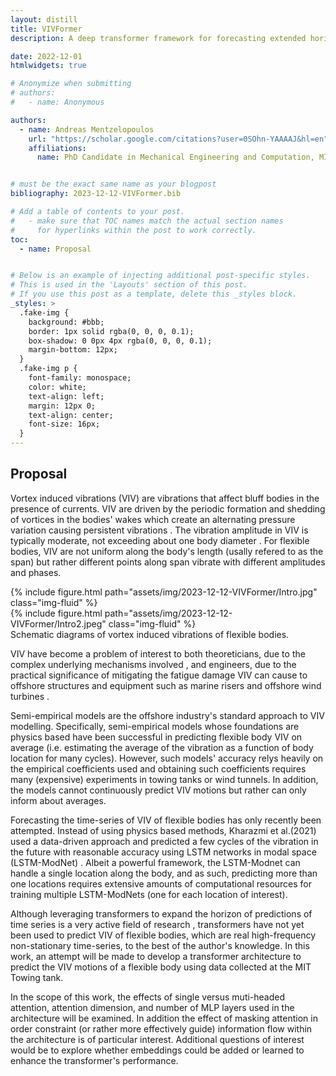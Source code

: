 ```yaml
---
layout: distill
title: VIVFormer
description: A deep transformer framework for forecasting extended horizons of high-frequency non-stationary time-series. Applications and insights drawn from vortex induced vibrations data collected at the MIT Towing Tank.

date: 2022-12-01
htmlwidgets: true

# Anonymize when submitting
# authors:
#   - name: Anonymous

authors:
  - name: Andreas Mentzelopoulos
    url: "https://scholar.google.com/citations?user=0SOhn-YAAAAJ&hl=en"
    affiliations:
      name: PhD Candidate in Mechanical Engineering and Computation, MIT


# must be the exact same name as your blogpost
bibliography: 2023-12-12-VIVFormer.bib  

# Add a table of contents to your post.
#   - make sure that TOC names match the actual section names
#     for hyperlinks within the post to work correctly.
toc:
  - name: Proposal


# Below is an example of injecting additional post-specific styles.
# This is used in the 'Layouts' section of this post.
# If you use this post as a template, delete this _styles block.
_styles: >
  .fake-img {
    background: #bbb;
    border: 1px solid rgba(0, 0, 0, 0.1);
    box-shadow: 0 0px 4px rgba(0, 0, 0, 0.1);
    margin-bottom: 12px;
  }
  .fake-img p {
    font-family: monospace;
    color: white;
    text-align: left;
    margin: 12px 0;
    text-align: center;
    font-size: 16px;
  }
---
```


## Proposal

Vortex induced vibrations (VIV) are vibrations that affect bluff bodies in the presence of currents. VIV are driven by the periodic formation and shedding of vortices in the bodies' wakes which create an alternating pressure variation causing persistent vibrations  <d-cite key="triantafyllou2016vortex"></d-cite>. The vibration amplitude in VIV is typically moderate, not exceeding about one body diameter <d-cite key="bernitsas2019eigen"></d-cite>. For flexible bodies, VIV are not uniform along the body's length (usally refered to as the span) but rather different points along span vibrate with different amplitudes and phases. 

<div class="row mt-3">
    <div class="col-sm mt-3 mt-md-0">
        {% include figure.html path="assets/img/2023-12-12-VIVFormer/Intro.jpg" class="img-fluid" %}
    </div>
    <div class="col-sm mt-3 mt-md-0">
        {% include figure.html path="assets/img/2023-12-12-VIVFormer/Intro2.jpeg" class="img-fluid" %}
    </div>
</div>
<div class="caption">
    Schematic diagrams of vortex induced vibrations of flexible bodies.
</div>

VIV have become a problem of interest to both theoreticians, due to the complex underlying mechanisms involved <d-cite key="WILLIAMSON1988355"></d-cite>, and engineers, due to the practical significance of mitigating the fatigue damage VIV can cause to offshore structures and equipment such as marine risers and offshore wind turbines <d-cite key="vandiver2006fatigue"></d-cite>. 

Semi-empirical models are the offshore industry's standard approach to VIV modelling. Specifically, semi-empirical models <d-cite key="zheng2011vortex, vandiver1999shear7, larsen2001vivana"></d-cite> whose foundations are physics based have been successful in predicting flexible body VIV on average (i.e. estimating the average of the vibration as a function of body location for many cycles). However, such models' accuracy relys heavily on the empirical coefficients used and obtaining such coefficients requires many (expensive) experiments in towing tanks or wind tunnels. In addition, the models cannot continuously predict VIV motions but rather can only inform about averages.

Forecasting the time-series of VIV of flexible bodies has only recently been attempted. Instead of using physics based methods, Kharazmi et al.(2021) used a data-driven approach and predicted a few cycles of the vibration in the future with reasonable accuracy using LSTM networks in modal space (LSTM-ModNet) <d-cite key="kharazmi2021data"></d-cite>. Albeit a powerful framework, the LSTM-Modnet can handle a single location along the body, and as such, predicting more than one locations requires extensive amounts of computational resources for training multiple LSTM-ModNets (one for each location of interest). 

Although leveraging transformers to expand the horizon of predictions of time series is a very active field of research <d-cite key="zhou2021informer, zeng2023transformers, liu2022non, zhou2022fedformer"></d-cite>, transformers have not yet been used to predict VIV of flexible bodies, which are real high-frequency non-stationary time-series, to the best of the author's knowledge. In this work, an attempt will be made to develop a transformer architecture to predict the VIV motions of a flexible body using data collected at the MIT Towing tank. 

In the scope of this work, the effects of single versus muti-headed attention, attention dimension, and number of MLP layers used in the architecture will be examined. In addition the effect of masking attention in order constraint (or rather more effectively guide) information flow within the architecture is of particular interest. Additional questions of interest would be to explore whether embeddings could be added or learned to enhance the transformer's performance.




